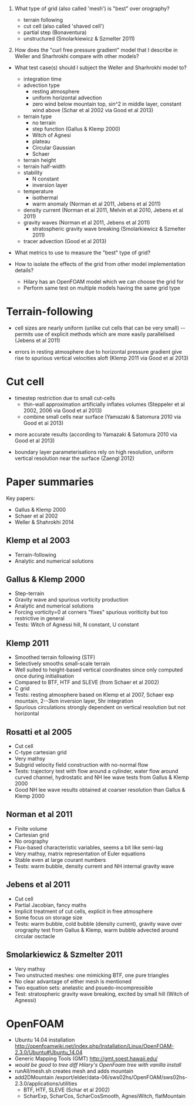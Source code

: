 1. What type of grid (also called 'mesh') is "best" over orography?
   - terrain following
   - cut cell (also called 'shaved cell')
   - partial step (Bonaventura)
   - unstructured (Smolarkiewicz & Szmelter 2011)

2. How does the "curl free pressure gradient" model that I describe in Weller and Sharhrokhi compare with other models?

- What test case(s) should I subject the Weller and Sharhrokhi model to?
  - integration time
  - advection type
    - resting atmosphere
    - uniform horizontal advection
    - zero wind below mountain top, sin^2 in middle layer, constant wind above (Schar et al 2002 via Good et al 2013)
  - terrain type
    - no terrain
    - step function (Gallus & Klemp 2000)
    - Witch of Agnesi
    - plateau
    - Circular Gaussian
    - Schaer
  - terrain height
  - terrain half-width
  - stability
    - N constant
    - inversion layer
  - temperature
    - isothermal
    - warm anomaly (Norman et al 2011, Jebens et al 2011)
  - density current (Norman et al 2011, Melvin et al 2010, Jebens et al 2011)
  - gravity waves (Norman et al 2011, Jebens et al 2011)
    - stratospheric gravity wave breaking (Smolarkiewicz & Szmelter 2011)
  - tracer advection (Good et al 2013)

- What metrics to use to measure the "best" type of grid?
- How to isolate the effects of the grid from other model implementation details?
  - Hilary has an OpenFOAM model which we can choose the grid for
  - Perform same test on multiple models having the same grid type

Terrain-following
=================
+ cell sizes are nearly uniform (unlike cut cells that can be very small) -- permits use of explicit methods which are more easily parallelised (Jebens et al 2011)
- errors in resting atmosphere due to horizontal pressure gradient give rise to spurious vertical velocities aloft (Klemp 2011 via Good et al 2013)

Cut cell
========
- timestep restriction due to small cut-cells
  + thin-wall approximation artificially inflates volumes (Steppeler et al 2002, 2006 via Good et al 2013)
  + combine small cells near surface (Yamazaki & Satomura 2010 via Good et al 2013)
+ more accurate results (according to Yamazaki & Satomura 2010 via Good et al 2013)
- boundary layer parameterisations rely on high resolution, uniform vertical resolution near the surface (Zaengl 2012)

Paper summaries
===============
Key papers:
- Gallus & Klemp 2000
- Schaer et al 2002
- Weller & Shahrokhi 2014

Klemp et al 2003
----------------
- Terrain-following
- Analytic and numerical solutions

Gallus & Klemp 2000
-------------------
- Step-terrain
- Gravity wave and spurious vorticity production
- Analytic and numerical solutions
- Forcing vorticity=0 at corners "fixes" spurious voriticity but too restrictive in general
- Tests: Witch of Agnessi hill, N constant, U constant

Klemp 2011
----------
- Smoothed terrain following (STF)
- Selectively smooths small-scale terrain
- Well suited to height-based vertical coordinates since only computed once during initialisation
- Compared to BTF, HTF and SLEVE (from Schaer et al 2002)
- C grid
- Tests: resting atmosphere based on Klemp et al 2007, Schaer exp mountain, 2--3km inversion layer, 5hr integration
- Spurious circulations strongly dependent on vertical resolution but not horizontal

Rosatti et al 2005
------------------
- Cut cell
- C-type cartesian grid
- Very mathsy
- Subgrid velocity field construction with no-normal flow
- Tests: trajectory test with flow around a cylinder, water flow around curved channel, hydrostatic and NH lee wave tests from Gallus & Klemp 2000
- Good NH lee wave results obtained at coarser resolution than Gallus & Klemp 2000

Norman et al 2011
-----------------
- Finite volume
- Cartesian grid
- No orography
- Flux-based characteristic variables, seems a bit like semi-lag
- Very mathsy, matrix representation of Euler equations
- Stable even at large courant numbers
- Tests: warm bubble, density current and NH internal gravity wave

Jebens et al 2011
-----------------
- Cut cell
- Partial Jacobian, fancy maths
- Implicit treatment of cut cells, explicit in free atmosphere
- Some focus on storage size
- Tests: warm bubble, cold bubble (density current), gravity wave over orography test from Gallus & Klemp, warm bubble advected around circular osctacle

Smolarkiewicz & Szmelter 2011
-----------------------------
- Very mathsy
- Two unstructed meshes: one mimicking BTF, one pure triangles
- No clear advantage of either mesh is mentioned
- Two equation sets: anelastic and psuedo-incompressible
- Test: stratospheric gravity wave breaking, excited by small hill (Witch of Agnessi)

OpenFOAM
========
- Ubuntu 14.04 installation http://openfoamwiki.net/index.php/Installation/Linux/OpenFOAM-2.3.0/Ubuntu#Ubuntu_14.04
- Generic Mapping Tools (GMT) http://gmt.soest.hawaii.edu/
- *would be good to tree diff Hilary's OpenFoam tree with vanilla install*
- runAll/mesh.sh creates mesh and adds mountain
- add2DMountain /export/elder/data-06/sws02hs/OpenFOAM/sws02hs-2.3.0/applications/utilities
  - BTF, HTF, SLEVE (Schar et al 2002)
  - ScharExp, ScharCos, ScharCosSmooth, AgnesiWitch, flatMountain
